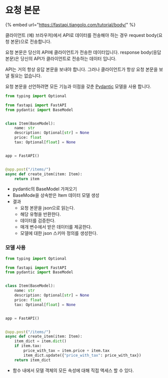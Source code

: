 # 요청 본문

{% embed url="https://fastapi.tiangolo.com/tutorial/body/" %}

클라이언트 \(예\) 브라우저\)에서 API로 데이터를 전송해야 하는 경우 request body\(요청 본문\)으로 전송합니다.

요청 본문은 당신의 API에 클라이언트가 전송한 데이터입니다. response body\(응답 본문\)은 당신의 API가 클라이언트로 전송하는 데이터 입니다.

API는 거의 항상 응답 본문을 보내야 합니다. 그러나 클라이언트가 항상 요청 본문을 보낼 필요는 없습니다.

요청 본문을 선언하려면 모든 기능과 이점을 갖춘 [Pydantic](https://pydantic-docs.helpmanual.io/) 모델을 사용 합니다.

```python
from typing import Optional

from fastapi import FastAPI
from pydantic import BaseModel


class Item(BaseModel):
    name: str
    description: Optional[str] = None
    price: float
    tax: Optional[float] = None


app = FastAPI()


@app.post("/items/")
async def create_item(item: Item):
    return item
```

* pydantic의 BaseModel 가져오기
* BaseMode을 상속받은 Item 데이터 모델 생성
* 결과
  * 요청 본문을 json으로 읽는다.
  * 해당 유형을 반환한다.
  * 데이터를 검증한다.
  * 매개 변수에서 받은 데이터를 제공한다.
  * 모델에 대한 json 스키마 정의를 생성한다.

### 모델 사용

```python
from typing import Optional

from fastapi import FastAPI
from pydantic import BaseModel


class Item(BaseModel):
    name: str
    description: Optional[str] = None
    price: float
    tax: Optional[float] = None


app = FastAPI()


@app.post("/items/")
async def create_item(item: Item):
    item_dict = item.dict()
    if item.tax:
        price_with_tax = item.price + item.tax
        item_dict.update({"price_with_tax": price_with_tax})
    return item_dict
```

* 함수 내에서 모델 객체의 모든 속성에 대해 직접 액세스 할 수 있다.

